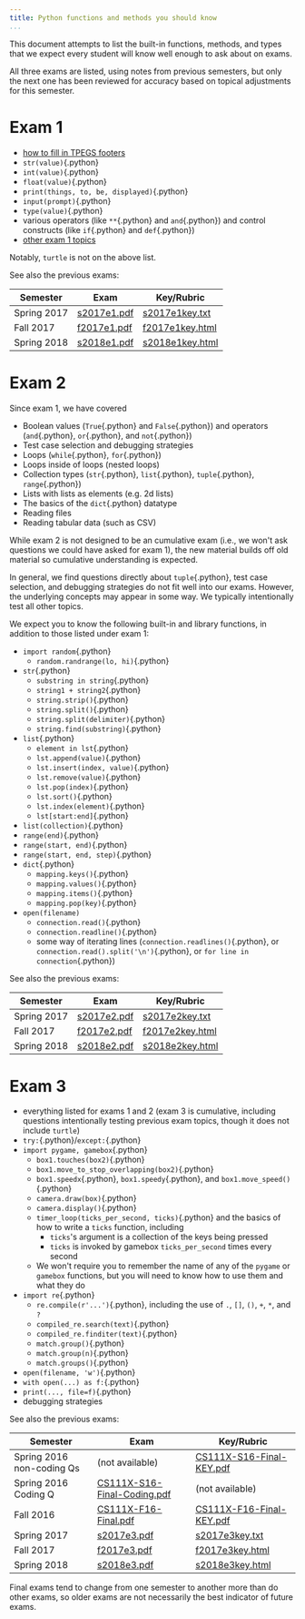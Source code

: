 ```yaml
---
title: Python functions and methods you should know
...
```


This document attempts to list the built-in functions, methods, and types that we expect every student will know well enough to ask about on exams.

All three exams are listed, using notes from previous semesters, but only the next one has been reviewed for accuracy based on topical adjustments for this semester.


# Exam 1

-   [how to fill in TPEGS footers](lab05-paper.html#TPEGS)
-   `str(value)`{.python}
-   `int(value)`{.python}
-   `float(value)`{.python}
-   `print(things, to, be, displayed)`{.python}
-   `input(prompt)`{.python}
-   `type(value)`{.python}
-   various operators (like `**`{.python} and `and`{.python}) and control constructs (like `if`{.python} and `def`{.python})
-   [other exam 1 topics](lab05-paper.html#things-we-expect-you-to-know)

Notably, `turtle` is not on the above list.

See also the previous exams:

Semester    | Exam                       | Key/Rubric
------------|----------------------------|-----------------------------------
Spring 2017 | [s2017e1.pdf](files/s2017e1.pdf) | [s2017e1key.txt](files/s2017e1key.txt)
Fall 2017   | [f2017e1.pdf](files/f2017e1.pdf) | [f2017e1key.html](files/f2017e1key.html)
Spring 2018   | [s2018e1.pdf](files/s2018e1.pdf) | [s2018e1key.html](files/s2018e1key.html)

# Exam 2

Since exam 1, we have covered

-   Boolean values (`True`{.python} and `False`{.python}) and operators (`and`{.python}, `or`{.python},  and `not`{.python})
-   Test case selection and debugging strategies
-   Loops (`while`{.python}, `for`{.python})
-   Loops inside of loops (nested loops)
-   Collection types (`str`{.python}, `list`{.python}, `tuple`{.python}, `range`{.python})
-   Lists with lists as elements (e.g. 2d lists)
-   The basics of the `dict`{.python} datatype
-   Reading files
-   Reading tabular data (such as CSV)

While exam 2 is not designed to be an cumulative exam (i.e., we won't ask questions we could have asked for exam 1), the new material builds off old material so cumulative understanding is expected.

In general, we find questions directly about `tuple`{.python}, test case selection, and debugging strategies do not fit well into our exams.  However, the underlying concepts may appear in some way.  We typically intentionally test all other topics.

We expect you to know the following built-in and library functions, in addition to those listed under exam 1:

-   `import random`{.python}
    -   `random.randrange(lo, hi)`{.python}
-   `str`{.python}
    -   `substring in string`{.python}
    -   `string1 + string2`{.python}
    -   `string.strip()`{.python}
    -   `string.split()`{.python}
    -   `string.split(delimiter)`{.python}
    -   `string.find(substring)`{.python}
-   `list`{.python}
    -   `element in lst`{.python}
    -   `lst.append(value)`{.python}
    -   `lst.insert(index, value)`{.python}
    -   `lst.remove(value)`{.python}
    -   `lst.pop(index)`{.python}
    -   `lst.sort()`{.python}
    -   `lst.index(element)`{.python}
    -   `lst[start:end]`{.python}
-   `list(collection)`{.python}
-   `range(end)`{.python}
-   `range(start, end)`{.python}
-   `range(start, end, step)`{.python}
-   `dict`{.python}
    -   `mapping.keys()`{.python}
    -   `mapping.values()`{.python}
    -   `mapping.items()`{.python}
    -   `mapping.pop(key)`{.python}
-   `open(filename)`
    -   `connection.read()`{.python}
    -   `connection.readline()`{.python}
    -   some way of iterating lines (`connection.readlines()`{.python}, or `connection.read().split('\n')`{.python}, or `for line in connection`{.python})

See also the previous exams:

Semester    | Exam                       | Key/Rubric
------------|----------------------------|-----------------------------------
Spring 2017 | [s2017e2.pdf](files/s2017e2.pdf) | [s2017e2key.txt](files/s2017e2key.txt)
Fall 2017   | [f2017e2.pdf](files/f2017e2.pdf) | [f2017e2key.html](files/f2017e2key.html)
Spring 2018 | [s2018e2.pdf](files/s2018e2.pdf) | [s2018e2key.html](files/s2018e2key.html)


# Exam 3

-   everything listed for exams 1 and 2 (exam 3 is cumulative, including questions intentionally testing previous exam topics, though it does not include `turtle`)
-   `try:`{.python}/`except:`{.python}
-   `import pygame, gamebox`{.python}
    -   `box1.touches(box2)`{.python}
    -   `box1.move_to_stop_overlapping(box2)`{.python}
    -   `box1.speedx`{.python}, `box1.speedy`{.python}, and `box1.move_speed()`{.python}
    -   `camera.draw(box)`{.python}
    -   `camera.display()`{.python}
    -   `timer_loop(ticks_per_second, ticks)`{.python} and the basics of how to write a `ticks` function, including
        -   `ticks`'s argument is a collection of the keys being pressed
        -   `ticks` is invoked by gamebox `ticks_per_second` times every second
    -   We won't require you to remember the name of any of the `pygame` or `gamebox` functions,
        but you will need to know how to use them and what they do 
-   `import re`{.python}
    -   `re.compile(r'...')`{.python}, including the use of `.`, `[]`, `()`, `+`, `*`, and `?`
    -   `compiled_re.search(text)`{.python}
    -   `compiled_re.finditer(text)`{.python}
    -   `match.group()`{.python}
    -   `match.group(n)`{.python}
    -   `match.groups()`{.python}
-   `open(filename, 'w')`{.python}
-   `with open(...) as f:`{.python}
-   `print(..., file=f)`{.python}
-   debugging strategies

See also the previous exams:

Semester    | Exam                       | Key/Rubric
------------|----------------------------|-----------------------------------
Spring 2016 non-coding Qs | (not available) | [CS111X-S16-Final-KEY.pdf](files/CS111X-S16-Final-KEY.pdf)
Spring 2016 Coding Q | [CS111X-S16-Final-Coding.pdf](files/CS111X-S16-Final-Coding.pdf) | (not available)
Fall 2016   | [CS111X-F16-Final.pdf](files/CS111X-F16-Final.pdf) | [CS111X-F16-Final-KEY.pdf](files/CS111X-F16-Final-KEY.pdf)
Spring 2017 | [s2017e3.pdf](files/s2017e3.pdf) | [s2017e3key.txt](files/s2017e3key.txt)
Fall 2017 | [f2017e3.pdf](files/f2017e3.pdf) | [f2017e3key.html](files/f2017e3key.html)
Spring 2018 | [s2018e3.pdf](files/s2018e3.pdf) | [s2018e3key.html](files/s2018e3key.html)

Final exams tend to change from one semester to another more than do other exams, so older exams are not necessarily the best indicator of future exams.
